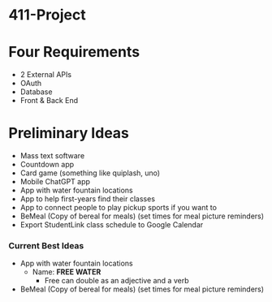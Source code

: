 # 411-Project

# Four Requirements
- 2 External APIs
- OAuth
- Database
- Front & Back End

# Preliminary Ideas
- Mass text software
- Countdown app
- Card game (something like quiplash, uno)
- Mobile ChatGPT app
- App with water fountain locations
- App to help first-years find their classes
- App to connect people to play pickup sports if you want to
- BeMeal (Copy of bereal for meals) (set times for meal picture reminders)
- Export StudentLink class schedule to Google Calendar

### Current Best Ideas
- App with water fountain locations
  - Name: **FREE WATER**
    - Free can double as an adjective and a verb
- BeMeal (Copy of bereal for meals) (set times for meal picture reminders)
